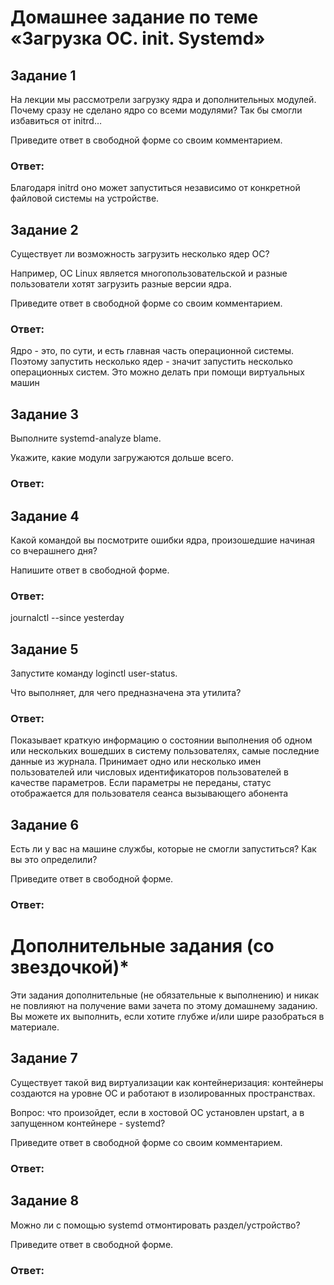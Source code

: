 # Домашнее задание по теме «Загрузка ОС. init. Systemd»

## Задание 1

На лекции мы рассмотрели загрузку ядра и дополнительных модулей. Почему сразу не сделано ядро со всеми модулями? Так бы смогли избавиться от initrd…

Приведите ответ в свободной форме со своим комментарием.

### Ответ: 

Благодаря initrd оно может запуститься независимо от конкретной файловой системы на устройстве. 

## Задание 2

Существует ли возможность загрузить несколько ядер ОС?

Например, ОС Linux является многопользовательской и разные пользователи хотят загрузить разные версии ядра.

Приведите ответ в свободной форме со своим комментарием.

### Ответ: 

Ядро - это, по сути, и есть главная часть операционной системы.
Поэтому запустить несколько ядер - значит запустить несколько операционных систем.
Это можно делать при помощи виртуальных машин 

## Задание 3

Выполните systemd-analyze blame.

Укажите, какие модули загружаются дольше всего.

### Ответ: 



## Задание 4

Какой командой вы посмотрите ошибки ядра, произошедшие начиная со вчерашнего дня?

Напишите ответ в свободной форме.

### Ответ: 

journalctl --since yesterday 

## Задание 5

Запустите команду loginctl user-status.

Что выполняет, для чего предназначена эта утилита?

### Ответ: 

Показывает краткую информацию о состоянии выполнения об одном или нескольких вошедших в систему пользователях, самые последние данные из журнала. Принимает одно или несколько имен пользователей или числовых идентификаторов пользователей в качестве параметров. Если параметры не переданы, статус отображается для пользователя сеанса вызывающего абонента

## Задание 6

Есть ли у вас на машине службы, которые не смогли запуститься? Как вы это определили?

Приведите ответ в свободной форме.

### Ответ: 



# Дополнительные задания (со звездочкой)*
Эти задания дополнительные (не обязательные к выполнению) и никак не повлияют на получение вами зачета по этому домашнему заданию. Вы можете их выполнить, если хотите глубже и/или шире разобраться в материале.



## Задание 7

Существует такой вид виртуализации как контейнеризация: контейнеры создаются на уровне ОС и работают в изолированных пространствах.

Вопрос: что произойдет, если в хостовой ОС установлен upstart, а в запущенном контейнере - systemd?

Приведите ответ в свободной форме со своим комментарием.

### Ответ: 



## Задание 8

Можно ли с помощью systemd отмонтировать раздел/устройство?

Приведите ответ в свободной форме.

### Ответ: 


